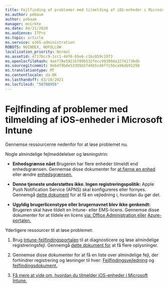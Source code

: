 ```yaml
---
title: Fejlfinding af problemer med tilmelding af iOS-enheder i Microsoft Intune
ms.author: pebaum
author: pebaum
manager: mnirkhe
ms.date: 04/21/2020
ms.audience: ITPro
ms.topic: article
ms.service: o365-administration
ROBOTS: NOINDEX, NOFOLLOW
localization_priority: Normal
ms.assetid: d717bcc9-1cc1-44f6-b5e6-c1bc059c1973
ms.openlocfilehash: 4aef78e5921b789b532fecc99380da3274173bdb
ms.sourcegitcommit: 0eb4f9bde53395b5fd4b5cd4ffc56ca96db91298
ms.translationtype: MT
ms.contentlocale: da-DK
ms.lasthandoff: 03/10/2021
ms.locfileid: "50708956"
---
```

# <a name="troubleshoot-issues-with-enrolling-ios-devices-in-microsoft-intune"></a>Fejlfinding af problemer med tilmelding af iOS-enheder i Microsoft Intune

Gennemse ressourcerne nedenfor for at løse problemet nu. 
  
Nogle almindelige fejlmeddelelser og løsningstrin:
  
- **Enhedsgrænse nået** Brugeren har flere enheder tilmeldt end enhedsgrænsen. Gennemse disse dokumenter for [at fjerne en enhed](https://docs.microsoft.com/intune/devices-wipe) eller ændre [enhedsgrænsen.](https://docs.microsoft.com/intune/enrollment-restrictions-set#set-device-limit-restrictions)
    
- **Denne tjeneste understøttes ikke. Ingen registreringspolitik:** Apple Push Notification Service (APNS) skal konfigureres eller fornyes. Gennemgå [dette dokument](https://docs.microsoft.com/intune/apple-mdm-push-certificate-get) for at få en vejledning i, hvordan du gør det. 
    
- **Ugyldig brugerlicenstype eller brugernavnet blev ikke genkendt:** Brugeren skal have tildelt en Intune- eller EMS-licens. Gennemse disse dokumenter for at tildele en licens [via: Office Administration eller](https://docs.microsoft.com/intune/licenses-assign) [Azure-portalen.](https://docs.microsoft.com/azure/active-directory/license-users-groups)
    
Yderligere ressourcer til at løse problemet:
  
1. Brug [Intune-fejlfindingsportalen](https://devicemanagement.microsoft.com/#blade/Microsoft_Intune_DeviceSettings/TroubleshootBlade) til at diagnosticere og løse almindelige registreringsfejl. Gennemgå [dette dokument for](https://docs.microsoft.com/intune/help-desk-operators) at få flere oplysninger. 
    
2. Gennemse disse dokumenter for at få en liste over almindelige fejl, der forhindrer registrering og løsninger til hver: [Fejlfindingsvejledning](https://support.microsoft.com/help/4039809/troubleshooting-ios-device-enrollment-in-intune) og [fejlfindingsdokument.](https://docs.microsoft.com/troubleshoot/mem/intune/troubleshoot-device-enrollment-in-intune)
    
3. [Få mere at vide om, hvordan du tilmelder iOS-enheder i Microsoft Intune.](https://docs.microsoft.com/intune/ios-enroll)
    

